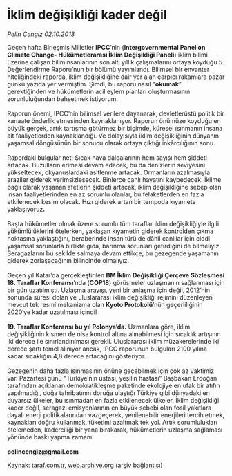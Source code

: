 # İklim değişikliği kader değil

*Pelin Cengiz 02.10.2013*

<div class="yazi">Geçen hafta Birleşmiş Milletler <b>IPCC</b>’nin (<b>Intergovernmental Panel on Climate Change- Hükümetlerarası İklim Değişikliği Paneli</b>) iklim bilimi üzerine çalışan biliminsanlarının son altı yıllık çalışmalarını ortaya koyduğu 5. Değerlendirme Raporu’nun bir bölümü yayımlandı. Bilimsel bir envanter niteliğindeki raporda, iklim değişikliğine dair yer alan çarpıcı rakamlara pazar günkü yazıda yer vermiştim. Şimdi, bu raporu nasıl “<b>okumak</b>” gerektiğinden ve hükümetlerin acil eylem planları oluşturmasının zorunluluğundan bahsetmek istiyorum.<br/><br/>Raporun önemi, IPCC’nin bilimsel verilere dayanarak, devletlerüstü politik bir kanaate önderlik etmesinden kaynaklanıyor. Raporun önümüze koyduğu en büyük gerçek, artık tartışma götürmez bir biçimde, küresel ısınmanın insana ait faaliyetlerden kaynaklandığı. Ve dolayısıyla iklim değişikliğinin dünyanın yaşamsal döngüsünün bir sonucu olarak ortaya çıktığı inkârcılığının sonu.<br/><br/>Rapordaki bulgular net: Sıcak hava dalgalarının hem sayısı hem şiddeti artacak. Buzulların erimesi devam edecek, bu da denizlerin seviyesini yükseltecek, okyanuslardaki asitlenme artacak. Ormanların azalmasıyla araziler giderek verimsizleşecek. Binlerce canlı hayatını kaybedecek. İklime bağlı olarak yaşanan afetlerin şiddeti artacak, iklim değişikliğine sebep olan insan faaliyetlerinden en az sorumlu olanlar, bu felaketlerden en fazla etkilenecek kesim olacak. Hızı giderek artan bir tempoda kıyamete yaklaşıyoruz<b>.<br/><br/></b>Başta hükümetler olmak üzere sorumlu tüm taraflar iklim değişikliğiyle ilgili yükümlülüklerini ötelerken, yaklaşan kıyametin giderek kontrolden çıkma noktasına yaklaştığını, beraberinde insan türü de dâhil canlılar için ciddi yaşamsal sorunlarla birlikte gıda, barınma sorunları getirdiğini de bilmeliyiz. Seragazlarını bu şekilde salmaya devam ettikçe, bu gezegende yaşamanın giderek zorlaşacağının bilincinde olmalıyız.<br/><br/>Geçen yıl Katar’da gerçekleştirilen <b>BM İklim Değişikliği Çerçeve Sözleşmesi 18. Taraflar Konferansı</b>’nda (<b>COP18</b>) görüşmeler uzlaşmanın sağlanması için bir gün uzatılmıştı. Uzlaşma arayışı, yeni bir anlaşma için değil, 2012’nin sonunda süresi dolan ve uluslararası iklim değişikliği rejimini düzenleyen mevcut tek resmî mekanizma olan <b>Kyoto Protokolü</b>’nün geçerliliğinin 2020′ye kadar uzatılması içindi!<br/><br/><b>19. Taraflar Konferansı bu yıl Polonya’da.</b> Uzmanlara göre, iklim değişikliğinin kısmen de olsa kontrol altına alınabilmesi için sıcaklık artışının iki derece ile sınırlandırılması gerekli. Uluslararası iklim müzakerelerinde iki derece şartı temel alınıyor ancak, IPCC raporunun bulguları 2100 yılına kadar sıcaklığın 4,8 derece artacağını gösteriyor.<br/><br/>Gezegenin daha fazla ısınmasının önüne geçebilmek için çok az vaktimiz var. Pazartesi günü “Türkiye’nin ustası, yeşilin hastası” Başbakan Erdoğan tarafından açıklanan demokratikleşme paketinde ekolojiye en ufak bir atıfın yapılmadığı, doğa tahribatının doruğa ulaştığı Türkiye gibi dünyadaki en duyarsız ülkeler, bu ısınmadan en fazla etkilenecek ülkeler. İklim değişikliği kader değil, seragazı emisyonlarının en büyük sebebi olan fosil yakıtlara dayalı enerji politikalarından vazgeçerek, yenilenebilir enerjileri tercih etmek, kaynakları doğru kullanmak, tüketimi azaltmak tek yol. Artık sorumlulukları ötelemeden, kaderciliği bir yana bırakarak, hükümetlerin uzlaşma sağlaması yönünde baskı yapma zamanı. <br/><br/><b>pelincengiz@gmail.com</b> <b> </b>
</div>

Kaynak: [taraf.com.tr](http://www.taraf.com.tr:80/pelin-cengiz/makale-iklim-degisikligi-kader-degil.htm), [web.archive.org (arşiv bağlantısı)](http://web.archive.org/web/20131005052548/http://www.taraf.com.tr:80/pelin-cengiz/makale-iklim-degisikligi-kader-degil.htm)
